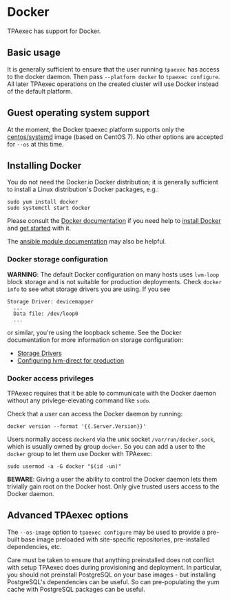 # Docker

TPAexec has support for Docker.

## Basic usage

It is generally sufficient to ensure that the user running `tpaexec` has access
to the docker daemon. Then pass `--platform docker` to `tpaexec configure`.
All later TPAexec operations on the created cluster will use Docker instead of
the default platform.

## Guest operating system support

At the moment, the Docker tpaexec platform supports only the
[centos/systemd](https://hub.docker.com/r/centos/systemd/)
image (based on CentOS 7). No other options are accepted
for `--os` at this time.

## Installing Docker

You do not need the Docker.io Docker distribution; it is generally sufficient
to install a Linux distribution's Docker packages, e.g.:

    sudo yum install docker
    sudo systemctl start docker

Please consult the
[Docker documentation](https://docs.docker.com) if you need help to
[install Docker](https://docs.docker.com/install) and
[get started](https://docs.docker.com/get-started/) with it.

The [ansible module documentation](https://docs.ansible.com/ansible/latest/modules/docker_container_module.html)
may also be helpful.

### Docker storage configuration

**WARNING**: The default Docker configuration on many hosts uses `lvm-loop`
block storage and is not suitable for production deployments. Check `docker
info` to see what storage drivers you are using. If you see

    Storage Driver: devicemapper
      ...
      Data file: /dev/loop0
      ...

or similar, you're using the loopback scheme. See the Docker documentation for
more information on storage configuration:

* [Storage Drivers](https://docs.docker.com/storage/storagedriver/)
* [Configuring lvm-direct for production](https://docs.docker.com/storage/storagedriver/device-mapper-driver/#configure-direct-lvm-mode-for-production)

### Docker access privileges

TPAexec requires that it be able to communicate with the Docker daemon without
any privlege-elevating command like `sudo`.

Check that a user can access the Docker daemon by running:

    docker version --format '{{.Server.Version}}'

Users normally access `dockerd` via the unix socket `/var/run/docker.sock`,
which is usually owned by group `docker`. So you can add a user to the `docker`
group to let them use Docker with TPAexec:

    sudo usermod -a -G docker "$(id -un)"

**BEWARE**: Giving a user the ability to control the Docker daemon lets them
trivially gain root on the Docker host. Only give trusted users access to the
Docker daemon.

## Advanced TPAexec options

The `--os-image` option to `tpaexec configure` may be used to provide a
pre-built base image preloaded with site-specific repositories, pre-installed
dependencies, etc.

Care must be taken to ensure that anything preinstalled does not conflict with
setup TPAexec does during provisioning and deployment. In particular, you
should not preinstall PostgreSQL on your base images - but installing
PostgreSQL's dependencies can be useful. So can pre-populating the yum cache
with PostgreSQL packages can be useful.
